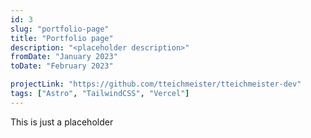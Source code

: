 ```yaml
---
id: 3
slug: "portfolio-page"
title: "Portfolio page"
description: "<placeholder description>"
fromDate: "January 2023"
toDate: "February 2023"

projectLink: "https://github.com/tteichmeister/tteichmeister-dev"
tags: ["Astro", "TailwindCSS", "Vercel"]
---
```


This is just a placeholder

